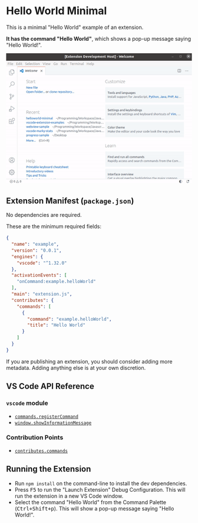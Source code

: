 # Hello World Minimal

This is a minimal "Hello World" example of an extension.  

**It has the command "Hello World"**, which shows a pop-up message saying "Hello World!".

![extension demo](demo.gif)

## Extension Manifest (`package.json`)

No dependencies are required.

These are the minimum required fields:

```json
{
  "name": "example",
  "version": "0.0.1",
  "engines": {
    "vscode": "^1.32.0"
  },
  "activationEvents": [
    "onCommand:example.helloWorld"
  ],
  "main": "extension.js",
  "contributes": {
    "commands": [
      {
        "command": "example.helloWorld",
        "title": "Hello World"
      }
    ]
  }
}
```

If you are publishing an extension, you should consider adding more metadata. Adding anything else is at your own discretion.

## VS Code API Reference

### `vscode` module

- [`commands.registerCommand`](https://code.visualstudio.com/api/references/vscode-api#commands.registerCommand)
- [`window.showInformationMessage`](https://code.visualstudio.com/api/references/vscode-api#window.showInformationMessage)

### Contribution Points

- [`contributes.commands`](https://code.visualstudio.com/api/references/contribution-points#contributes.commands)

## Running the Extension

- Run `npm install` on the command-line to install the dev dependencies.
- Press <kbd>F5</kbd> to run the "Launch Extension" Debug Configuration. This will run the extension in a new VS Code window.
- Select the command "Hello World" from the Command Palette (<kbd>Ctrl+Shift+p</kbd>). This will show a pop-up message saying "Hello World!".
